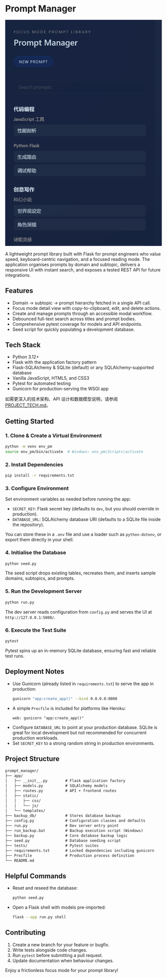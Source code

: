 # Prompt Manager

![Project Screenshot](assets/screenshot.png)

A lightweight prompt library built with Flask for prompt engineers who value speed, keyboard-centric navigation, and a focused reading mode. The application organises prompts by domain and subtopic, delivers a responsive UI with instant search, and exposes a tested REST API for future integrations.

## Features
- Domain → subtopic → prompt hierarchy fetched in a single API call.
- Focus mode detail view with copy-to-clipboard, edit, and delete actions.
- Create and manage prompts through an accessible modal workflow.
- Debounced full-text search across titles and prompt bodies.
- Comprehensive pytest coverage for models and API endpoints.
- Seed script for quickly populating a development database.

## Tech Stack
- Python 3.12+
- Flask with the application factory pattern
- Flask-SQLAlchemy & SQLite (default) or any SQLAlchemy-supported database
- Vanilla JavaScript, HTML5, and CSS3
- Pytest for automated testing
- Gunicorn for production-serving the WSGI app

如需更深入的技术架构、API 设计和数据模型说明，请参阅 [PROJECT_TECH.md](PROJECT_TECH.md)。

## Getting Started

### 1. Clone & Create a Virtual Environment
```bash
python -m venv env_pm
source env_pm/bin/activate  # Windows: env_pm\Scripts\activate
```

### 2. Install Dependencies
```bash
pip install -r requirements.txt
```

### 3. Configure Environment
Set environment variables as needed before running the app:

- `SECRET_KEY`: Flask secret key (defaults to `dev`, but you should override in production).
- `DATABASE_URL`: SQLAlchemy database URI (defaults to a SQLite file inside the repository).

You can store these in a `.env` file and use a loader such as `python-dotenv`, or export them directly in your shell.

### 4. Initialise the Database
```bash
python seed.py
```
The seed script drops existing tables, recreates them, and inserts sample domains, subtopics, and prompts.

### 5. Run the Development Server
```bash
python run.py
```
The dev server reads configuration from `config.py` and serves the UI at `http://127.0.0.1:5000/`.

### 6. Execute the Test Suite
```bash
pytest
```
Pytest spins up an in-memory SQLite database, ensuring fast and reliable test runs.

## Deployment Notes
- Use Gunicorn (already listed in `requirements.txt`) to serve the app in production:
  ```bash
  gunicorn "app:create_app()" --bind 0.0.0.0:8000
  ```
- A simple `Procfile` is included for platforms like Heroku:
  ```
  web: gunicorn "app:create_app()"
  ```
- Configure `DATABASE_URL` to point at your production database. SQLite is great for local development but not recommended for concurrent production workloads.
- Set `SECRET_KEY` to a strong random string in production environments.

## Project Structure
```
prompt_manager/
├── app/
│   ├── __init__.py        # Flask application factory
│   ├── models.py          # SQLAlchemy models
│   ├── routes.py          # API + frontend routes
│   ├── static/
│   │   ├── css/
│   │   └── js/
│   └── templates/
├── backup_db/             # Stores database backups
├── config.py              # Configuration classes and defaults
├── run.py                 # Dev server entry point
├── run_backup.bat         # Backup execution script (Windows)
├── backup.py              # Core database backup logic
├── seed.py                # Database seeding script
├── tests/                 # Pytest suites
├── requirements.txt       # Locked dependencies including gunicorn
├── Procfile               # Production process definition
└── README.md
```

## Helpful Commands
- Reset and reseed the database:
  ```bash
  python seed.py
  ```
- Open a Flask shell with models pre-imported:
  ```bash
  flask --app run.py shell
  ```

## Contributing
1. Create a new branch for your feature or bugfix.
2. Write tests alongside code changes.
3. Run `pytest` before submitting a pull request.
4. Update documentation when behaviour changes.

Enjoy a frictionless focus mode for your prompt library!
